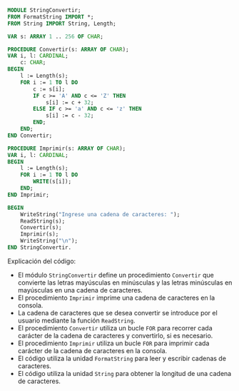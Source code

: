 ```modula-2
MODULE StringConvertir;
FROM FormatString IMPORT *;
FROM String IMPORT String, Length;

VAR s: ARRAY 1 .. 256 OF CHAR;

PROCEDURE Convertir(s: ARRAY OF CHAR);
VAR i, l: CARDINAL;
    c: CHAR;
BEGIN
    l := Length(s);
    FOR i := 1 TO l DO
        c := s[i];
        IF c >= 'A' AND c <= 'Z' THEN
            s[i] := c + 32;
        ELSE IF c >= 'a' AND c <= 'z' THEN
            s[i] := c - 32;
        END;
    END;
END Convertir;

PROCEDURE Imprimir(s: ARRAY OF CHAR);
VAR i, l: CARDINAL;
BEGIN
    l := Length(s);
    FOR i := 1 TO l DO
        WRITE(s[i]);
    END;
END Imprimir;

BEGIN
    WriteString("Ingrese una cadena de caracteres: ");
    ReadString(s);
    Convertir(s);
    Imprimir(s);
    WriteString("\n");
END StringConvertir.
```

Explicación del código:

* El módulo `StringConvertir` define un procedimiento `Convertir` que convierte las letras mayúsculas en minúsculas y las letras minúsculas en mayúsculas en una cadena de caracteres.
* El procedimiento `Imprimir` imprime una cadena de caracteres en la consola.
* La cadena de caracteres que se desea convertir se introduce por el usuario mediante la función `ReadString`.
* El procedimiento `Convertir` utiliza un bucle `FOR` para recorrer cada carácter de la cadena de caracteres y convertirlo, si es necesario.
* El procedimiento `Imprimir` utiliza un bucle `FOR` para imprimir cada carácter de la cadena de caracteres en la consola.
* El código utiliza la unidad `FormatString` para leer y escribir cadenas de caracteres.
* El código utiliza la unidad `String` para obtener la longitud de una cadena de caracteres.